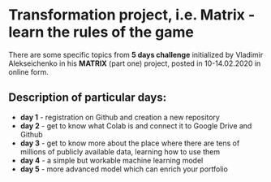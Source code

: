 # Transformation project, i.e. Matrix - learn the rules of the game

There are some specific topics from **5 days challenge** initialized by Vladimir Alekseichenko
in his **MATRIX** (part one) project, posted in 10-14.02.2020 in online form.

## Description of particular days:

* **day 1** - registration on Github and creation a new repository 
* **day 2** - get to know what Colab is and connect it to Google Drive and Github 
* **day 3** - get to know more about the place where there are tens of millions of publicly available data, learning how to use them
* **day 4** - a simple but workable machine learning model 
* **day 5** - more advanced model which can enrich your portfolio
